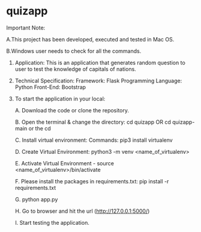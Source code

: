 # quizapp 

Important Note: 

A.This project has been developed, executed and tested in Mac OS.

B.Windows user needs to check for all the commands.

1. Application: This is an application that generates random question to user to test the knowledge of capitals of nations.
2. Technical Specification:
          Framework: Flask
          Programming Language: Python
          Front-End: Bootstrap
          


3. To start the application in your local:

   A. Download the code or clone the repository.
   
   B. Open the terminal & change the directory: cd quizapp OR cd quizapp-main or the cd <downloaded directory name>
   
   C. Install virtual environment: 
      Commands: pip3 install virtualenv
   
   D. Create Virtual Environment: python3 -m venv <name_of_virtualenv>
   
   E. Activate Virtual Environment - source <name_of_virtualenv>/bin/activate
   
   F. Please install the packages in requirements.txt: pip install -r requirements.txt
   
   G. python app.py
   
   H. Go to browser and hit the url (http://127.0.0.1:5000/)
   
   I. Start testing the application.
